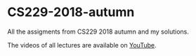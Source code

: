 # CS229-2018-autumn
All the assigments from CS229 2018 autumn and my solutions.

The videos of all lectures are available on [YouTube](https://www.youtube.com/playlist?list=PLoROMvodv4rMiGQp3WXShtMGgzqpfVfbU).
